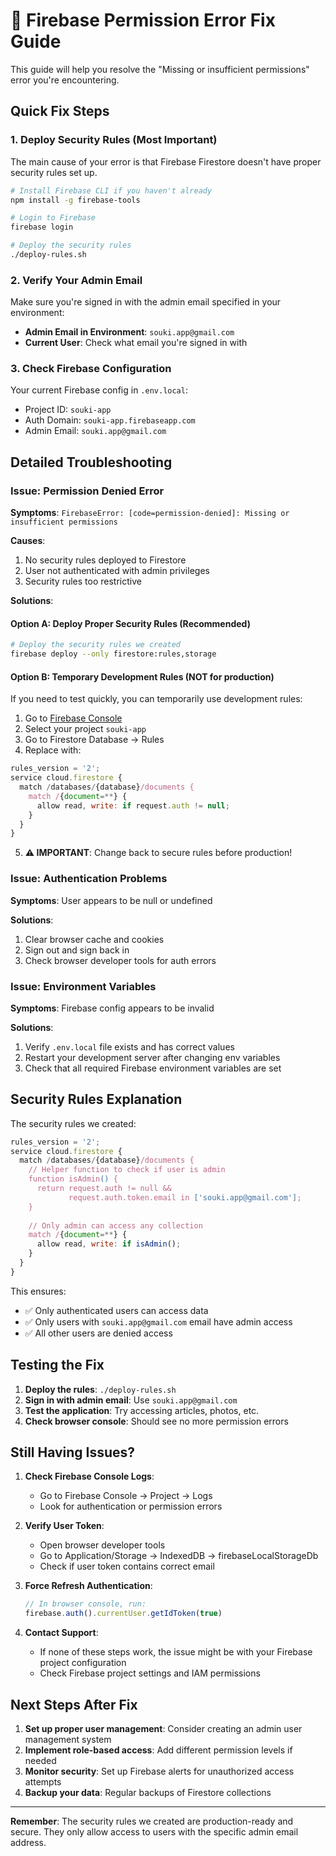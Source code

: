# 🔧 Firebase Permission Error Fix Guide

This guide will help you resolve the "Missing or insufficient permissions" error you're encountering.

## Quick Fix Steps

### 1. **Deploy Security Rules** (Most Important)
The main cause of your error is that Firebase Firestore doesn't have proper security rules set up.

```bash
# Install Firebase CLI if you haven't already
npm install -g firebase-tools

# Login to Firebase
firebase login

# Deploy the security rules
./deploy-rules.sh
```

### 2. **Verify Your Admin Email**
Make sure you're signed in with the admin email specified in your environment:

- **Admin Email in Environment**: `souki.app@gmail.com`
- **Current User**: Check what email you're signed in with

### 3. **Check Firebase Configuration**
Your current Firebase config in `.env.local`:
- Project ID: `souki-app`
- Auth Domain: `souki-app.firebaseapp.com`
- Admin Email: `souki.app@gmail.com`

## Detailed Troubleshooting

### Issue: Permission Denied Error
**Symptoms**: `FirebaseError: [code=permission-denied]: Missing or insufficient permissions`

**Causes**:
1. No security rules deployed to Firestore
2. User not authenticated with admin privileges
3. Security rules too restrictive

**Solutions**:

#### Option A: Deploy Proper Security Rules (Recommended)
```bash
# Deploy the security rules we created
firebase deploy --only firestore:rules,storage
```

#### Option B: Temporary Development Rules (NOT for production)
If you need to test quickly, you can temporarily use development rules:

1. Go to [Firebase Console](https://console.firebase.google.com)
2. Select your project `souki-app`
3. Go to Firestore Database → Rules
4. Replace with:
```javascript
rules_version = '2';
service cloud.firestore {
  match /databases/{database}/documents {
    match /{document=**} {
      allow read, write: if request.auth != null;
    }
  }
}
```
5. **⚠️ IMPORTANT**: Change back to secure rules before production!

### Issue: Authentication Problems
**Symptoms**: User appears to be null or undefined

**Solutions**:
1. Clear browser cache and cookies
2. Sign out and sign back in
3. Check browser developer tools for auth errors

### Issue: Environment Variables
**Symptoms**: Firebase config appears to be invalid

**Solutions**:
1. Verify `.env.local` file exists and has correct values
2. Restart your development server after changing env variables
3. Check that all required Firebase environment variables are set

## Security Rules Explanation

The security rules we created:

```javascript
rules_version = '2';
service cloud.firestore {
  match /databases/{database}/documents {
    // Helper function to check if user is admin
    function isAdmin() {
      return request.auth != null && 
             request.auth.token.email in ['souki.app@gmail.com'];
    }
    
    // Only admin can access any collection
    match /{document=**} {
      allow read, write: if isAdmin();
    }
  }
}
```

This ensures:
- ✅ Only authenticated users can access data
- ✅ Only users with `souki.app@gmail.com` email have admin access
- ✅ All other users are denied access

## Testing the Fix

1. **Deploy the rules**: `./deploy-rules.sh`
2. **Sign in with admin email**: Use `souki.app@gmail.com`
3. **Test the application**: Try accessing articles, photos, etc.
4. **Check browser console**: Should see no more permission errors

## Still Having Issues?

1. **Check Firebase Console Logs**:
   - Go to Firebase Console → Project → Logs
   - Look for authentication or permission errors

2. **Verify User Token**:
   - Open browser developer tools
   - Go to Application/Storage → IndexedDB → firebaseLocalStorageDb
   - Check if user token contains correct email

3. **Force Refresh Authentication**:
   ```javascript
   // In browser console, run:
   firebase.auth().currentUser.getIdToken(true)
   ```

4. **Contact Support**:
   - If none of these steps work, the issue might be with your Firebase project configuration
   - Check Firebase project settings and IAM permissions

## Next Steps After Fix

1. **Set up proper user management**: Consider creating an admin user management system
2. **Implement role-based access**: Add different permission levels if needed
3. **Monitor security**: Set up Firebase alerts for unauthorized access attempts
4. **Backup your data**: Regular backups of Firestore collections

---

**Remember**: The security rules we created are production-ready and secure. They only allow access to users with the specific admin email address.
